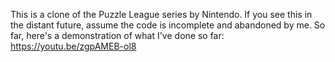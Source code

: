 This is a clone of the Puzzle League series by Nintendo. If you see this in the distant future, assume the code is incomplete and abandoned by me. So far, here's a demonstration of what I've done so far: https://youtu.be/zgpAMEB-ol8
